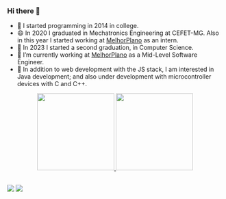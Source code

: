### Hi there 👋

- 🌱 I started programming in 2014 in college.
- 😄 In 2020 I graduated in Mechatronics Engineering at CEFET-MG. Also in this year I started working at [MelhorPlano](http://melhorplano.net/) as an intern.
- 🌱 In 2023 I started a second graduation, in Computer Science.
- 🔭 I’m currently working at [MelhorPlano](http://melhorplano.net/) as a Mid-Level Software Engineer.
- 💬 In addition to web development with the JS stack, I am interested in Java development; and also under development with microcontroller devices with C and C++.

<div align="center">
  <a href="https://github.com/PauloIVM">
  <img height="180em" src="https://github-readme-streak-stats.herokuapp.com/?user=PauloIVM&theme=dark&hide_border=true" />
  <!-- <img height="180em" src="https://github-readme-stats.vercel.app/api?username=PauloIVM&show_icons=true&theme=dark&include_all_commits=true&count_private=true&rank_icon=github"/> -->
  <img height="180em" src="https://github-readme-stats.vercel.app/api/top-langs/?username=PauloIVM&layout=compact&langs_count=7&theme=dark"/>
</div>
<br/>

<a href = "mailto:paulo.vieira.marinho@gmail.com"><img src="https://img.shields.io/badge/-Gmail-%23333?style=for-the-badge&logo=gmail&logoColor=white" target="_blank"></a>
<a href="https://www.linkedin.com/in/paulo-marinho-0511a8142/"><img src="https://img.shields.io/badge/LinkedIn-0077B5?style=for-the-badge&logo=linkedin&logoColor=white"/></a>
